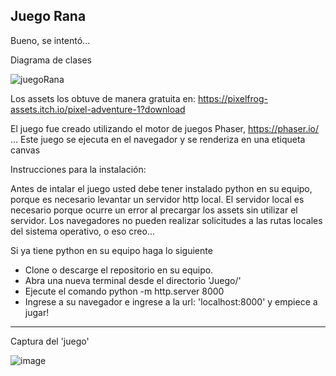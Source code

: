 Juego Rana
-
Bueno, se intentó...

Diagrama de clases

![juegoRana](https://github.com/user-attachments/assets/67ee41c0-9431-48be-9d6a-48590c96d656)

Los assets los obtuve de manera gratuita en: https://pixelfrog-assets.itch.io/pixel-adventure-1?download

El juego fue creado utilizando el motor de juegos Phaser, https://phaser.io/ ... Este juego se ejecuta en el navegador y se renderiza en una etiqueta canvas 

Instrucciones para la instalación:

Antes de intalar el juego usted debe tener instalado python en su equipo, porque es necesario levantar un servidor http local. El servidor local es necesario porque 
ocurre un error al precargar los assets sin utilizar el servidor. Los navegadores no pueden realizar solicitudes a las rutas locales del sistema operativo, o eso creo...

Si ya tiene python en su equipo haga lo siguiente

- Clone o descarge el repositorio en su equipo.
- Abra una nueva terminal desde el directorio 'Juego/'
- Ejecute el comando python -m http.server 8000
- Ingrese a su navegador e ingrese a la url: 'localhost:8000' y empiece a jugar!

--------------------------------------------------------------------------------------------------------------------------------------------------------------------
Captura del 'juego'

![image](https://github.com/user-attachments/assets/7750df28-731c-4162-8ed8-c2f93391426f)

